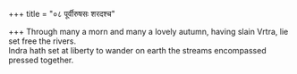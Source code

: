 +++
title = "०८ पूर्वीरुषसः शरदश्च"

+++
Through many a morn and many a lovely autumn, having slain Vrtra, lie set free the rivers.  
     Indra hath set at liberty to wander on earth the streams encompassed pressed together.